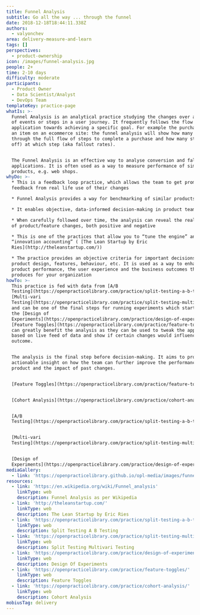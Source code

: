 ```yaml
---
title: Funnel Analysis
subtitle: Go all the way ... through the funnel
date: 2018-12-18T18:44:11.338Z
authors:
  - valyonchev
area: delivery-measure-and-learn
tags: []
perspectives:
  - product-ownership
icon: /images/funnel-analysis.jpg
people: 2+
time: 2-10 days
difficulty: moderate
participants:
  - Product Owner
  - Data Scientist/Analyst
  - DevOps Team
templateKey: practice-page
whatIs: >-
  Funnel Analysis is an analytical practice studying the changes over a course
  of events or steps in a user journey. It frequently follows the flow inside an
  application towards achieving a specific goal. For example the purchasing of
  an item on an ecommerce site: the funnel analysis will show how many users go
  through the full flow of steps to complete a purchase and how many stop (drop
  off) at which step (aka fallout rates).


  The Funnel Analysis is an effective way to analyse conversion and fallout in
  applications. It is often used as a way to measure performance of similar
  products, e.g. web shops.
whyDo: >-
  * This is a feedback loop practice, which allows the team to get prompt
  feedback from real life use of their changes

  * Funnel Analysis provides a way for benchmarking of similar products

  * It enables objective, data-informed decision-making in product teams

  * When carefully followed over time, the analysis can reveal the real impact
  of product/feature changes, both positive and negative

  * This is one of the practices that allow you to “tune the engine” and carry
  “innovation accounting” ( [The Lean Startup by Eric
  Ries](http://theleanstartup.com/))

  * The practice provides an objective criteria for important decisions on the
  product design, features, behaviour, etc. It is used as a way to enhance the
  product performance, the user experience and the business outcomes the product
  produces for your organization
howTo: >-
  This practice is fed with data from [A/B
  Testing](https://openpracticelibrary.com/practice/split-testing-a-b-testing/),
  [Multi-vari
  Testing](https://openpracticelibrary.com/practice/split-testing-multivari-testing/),
  and can be one of the final steps for running experiments which started with
  the [Design of
  Experiments](https://openpracticelibrary.com/practice/design-of-experiments/).
  [Feature Toggles](https://openpracticelibrary.com/practice/feature-toggles/)
  can greatly benefit the analysis as they can be used to tweak the application
  based on live feed of data and show if certain changes would influence the
  outcome.


  The analysis is the final step before decision-making. It aims to produce
  actionable insight on how the team can further improve the performance of the
  product and the impact of past changes.


  [Feature Toggles](https://openpracticelibrary.com/practice/feature-toggles/)


  [Cohort Analysis](https://openpracticelibrary.com/practice/cohort-analysis/)


  [A/B
  Testing](https://openpracticelibrary.com/practice/split-testing-a-b-testing/)


  [Multi-vari
  Testing](https://openpracticelibrary.com/practice/split-testing-multivari-testing/)


  [Design of
  Experiments](https://openpracticelibrary.com/practice/design-of-experiments/)
mediaGallery:
  - link: 'https://openpracticelibrary.github.io/opl-media/images/funnel-analysis.jpg'
resources:
  - link: 'https://en.wikipedia.org/wiki/Funnel_analysis'
    linkType: web
    description: Funnel Analysis as per Wikipedia
  - link: 'http://theleanstartup.com/'
    linkType: web
    description: The Lean Startup by Eric Ries
  - link: 'https://openpracticelibrary.com/practice/split-testing-a-b-testing/'
    linkType: web
    description: Split Testing A B Testing
  - link: 'https://openpracticelibrary.com/practice/split-testing-multivari-testing/'
    linkType: web
    description: Split Testing Multivari Testing
  - link: 'https://openpracticelibrary.com/practice/design-of-experiments/'
    linkType: web
    description: Design Of Experiments
  - link: 'https://openpracticelibrary.com/practice/feature-toggles/'
    linkType: web
    description: Feature Toggles
  - link: 'https://openpracticelibrary.com/practice/cohort-analysis/'
    linkType: web
    description: Cohort Analysis
mobiusTag: delivery
---
```

